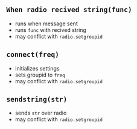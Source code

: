 
## `When radio recived string(func)`

* runs when message sent
* runs `func` with recived string
* may conflict with `radio.setgroupid`

## `connect(freq)`
* initializes settings
* sets groupid to `freq`
* may conflict with `radio.setgroupid`

## `sendstring(str)`
* sends `str` over radio
* may conflict with `radio.setgroupid`
